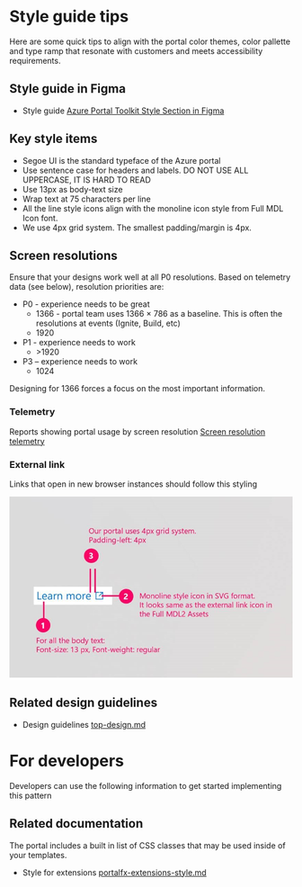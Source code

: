 ﻿# Style guide tips
Here are some quick tips to align with the portal color themes, color pallette and type ramp that resonate with customers and meets accessibility requirements. 

## Style guide in Figma
* Style guide [Azure Portal Toolkit Style Section in Figma](https://www.figma.com/file/Bwn8rmUOYtnPRwA3JoQTBn/Azure-Portal-Toolkit?node-id=1592%3A0)


## Key style items
* Segoe UI is the standard typeface of the Azure portal
* Use sentence case for headers and labels. DO NOT USE ALL UPPERCASE, IT IS HARD TO READ
* Use 13px as body-text size
* Wrap text at 75 characters per line
* All the line style icons align with the monoline icon style from Full MDL Icon font.
* We use 4px grid system. The smallest padding/margin is 4px. 

## Screen resolutions
Ensure that your designs work well at all P0 resolutions.  Based on telemetry data \(see below\), resolution priorities are:

* P0 - experience needs to be great
    * 1366 - portal team uses 1366 × 786 as a baseline.  This is often the resolutions at events (Ignite, Build, etc)
    * 1920 
* P1 - experience needs to work
    * \>1920 
* P3 – experience needs to work
    * 1024

Designing for 1366 forces a focus on the most important information.    

### Telemetry
Reports showing portal usage by screen resolution
[Screen resolution telemetry](https://msit.powerbi.com/groups/4f11aaa4-1faf-4bf3-9983-1dc7351bf5b6/reports/bdd70bcd-ff00-44d6-a29b-4ba942c59867/ReportSection)


### External link
Links that open in new browser instances should follow this styling

<div style="max-width:600px">
<img alttext="external link" src="../media/design-patterns-style-guide/external-link.jpg"  />
</div>




## Related design guidelines
* Design guidelines [top-design.md](top-design.md)


# For developers 
Developers can use the following information to get started implementing this pattern

## Related documentation
The portal includes a built in list of CSS classes that may be used inside of your templates.
* Style for extensions [portalfx-extensions-style.md](portalfx-extensions-style.md)
